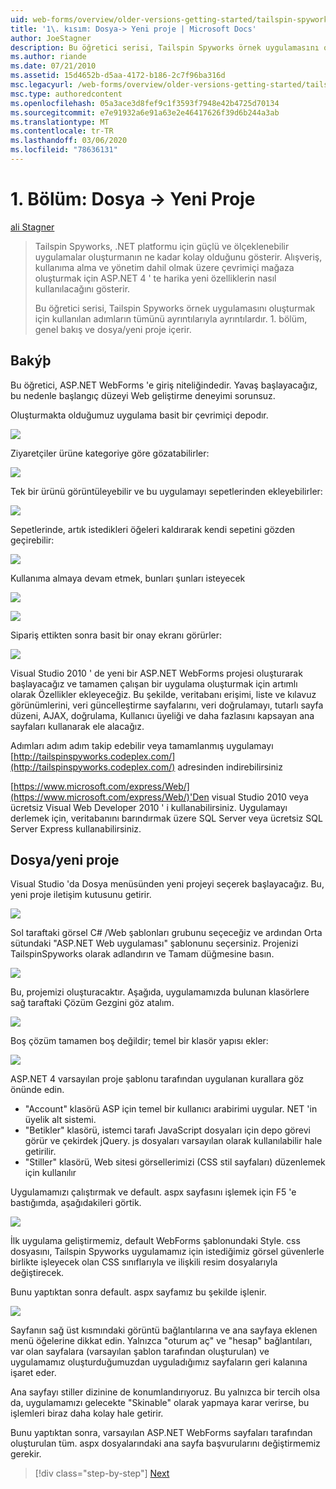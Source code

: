 ```yaml
---
uid: web-forms/overview/older-versions-getting-started/tailspin-spyworks/tailspin-spyworks-part-1
title: '1\. kısım: Dosya-> Yeni proje | Microsoft Docs'
author: JoeStagner
description: Bu öğretici serisi, Tailspin Spyworks örnek uygulamasını oluşturmak için kullanılan adımların tümünü ayrıntılarıyla ayrıntılardır. 1\. bölüm, genel bakış ve dosya/yeni proje içerir.
ms.author: riande
ms.date: 07/21/2010
ms.assetid: 15d4652b-d5aa-4172-b186-2c7f96ba316d
msc.legacyurl: /web-forms/overview/older-versions-getting-started/tailspin-spyworks/tailspin-spyworks-part-1
msc.type: authoredcontent
ms.openlocfilehash: 05a3ace3d8fef9c1f3593f7948e42b4725d70134
ms.sourcegitcommit: e7e91932a6e91a63e2e46417626f39d6b244a3ab
ms.translationtype: MT
ms.contentlocale: tr-TR
ms.lasthandoff: 03/06/2020
ms.locfileid: "78636131"
---
```

# <a name="part-1-file--new-project"></a>1\. Bölüm: Dosya -> Yeni Proje

[ali Stagner](https://github.com/JoeStagner)

> Tailspin Spyworks, .NET platformu için güçlü ve ölçeklenebilir uygulamalar oluşturmanın ne kadar kolay olduğunu gösterir. Alışveriş, kullanıma alma ve yönetim dahil olmak üzere çevrimiçi mağaza oluşturmak için ASP.NET 4 ' te harika yeni özelliklerin nasıl kullanılacağını gösterir.
> 
> Bu öğretici serisi, Tailspin Spyworks örnek uygulamasını oluşturmak için kullanılan adımların tümünü ayrıntılarıyla ayrıntılardır. 1\. bölüm, genel bakış ve dosya/yeni proje içerir.

## <a id="_Toc260221666"></a>Bakýþ

Bu öğretici, ASP.NET WebForms 'e giriş niteliğindedir. Yavaş başlayacağız, bu nedenle başlangıç düzeyi Web geliştirme deneyimi sorunsuz.

Oluşturmakta olduğumuz uygulama basit bir çevrimiçi depodır.

![](tailspin-spyworks-part-1/_static/image1.jpg)

Ziyaretçiler ürüne kategoriye göre gözatabilirler:

![](tailspin-spyworks-part-1/_static/image2.jpg)

Tek bir ürünü görüntüleyebilir ve bu uygulamayı sepetlerinden ekleyebilirler:

![](tailspin-spyworks-part-1/_static/image3.jpg)

Sepetlerinde, artık istedikleri öğeleri kaldırarak kendi sepetini gözden geçirebilir:

![](tailspin-spyworks-part-1/_static/image4.jpg)

Kullanıma almaya devam etmek, bunları şunları isteyecek

![](tailspin-spyworks-part-1/_static/image5.jpg)

![](tailspin-spyworks-part-1/_static/image6.jpg)

Sipariş ettikten sonra basit bir onay ekranı görürler:

![](tailspin-spyworks-part-1/_static/image7.jpg)

Visual Studio 2010 ' de yeni bir ASP.NET WebForms projesi oluşturarak başlayacağız ve tamamen çalışan bir uygulama oluşturmak için artımlı olarak Özellikler ekleyeceğiz. Bu şekilde, veritabanı erişimi, liste ve kılavuz görünümlerini, veri güncelleştirme sayfalarını, veri doğrulamayı, tutarlı sayfa düzeni, AJAX, doğrulama, Kullanıcı üyeliği ve daha fazlasını kapsayan ana sayfaları kullanarak ele alacağız.

Adımları adım adım takip edebilir veya tamamlanmış uygulamayı [http://tailspinspyworks.codeplex.com/](http://tailspinspyworks.codeplex.com/) adresinden indirebilirsiniz

[https://www.microsoft.com/express/Web/](https://www.microsoft.com/express/Web/)'Den visual Studio 2010 veya ücretsiz Visual Web Developer 2010 ' i kullanabilirsiniz. Uygulamayı derlemek için, veritabanını barındırmak üzere SQL Server veya ücretsiz SQL Server Express kullanabilirsiniz.

## <a id="_Toc260221667"></a>Dosya/yeni proje

Visual Studio 'da Dosya menüsünden yeni projeyi seçerek başlayacağız. Bu, yeni proje iletişim kutusunu getirir.

![](tailspin-spyworks-part-1/_static/image8.jpg)

Sol taraftaki görsel C# /Web şablonları grubunu seçeceğiz ve ardından Orta sütundaki "ASP.NET Web uygulaması" şablonunu seçersiniz. Projenizi TailspinSpyworks olarak adlandırın ve Tamam düğmesine basın.

![](tailspin-spyworks-part-1/_static/image9.jpg)

Bu, projemizi oluşturacaktır. Aşağıda, uygulamamızda bulunan klasörlere sağ taraftaki Çözüm Gezgini göz atalım.

![](tailspin-spyworks-part-1/_static/image10.jpg)

Boş çözüm tamamen boş değildir; temel bir klasör yapısı ekler:

![](tailspin-spyworks-part-1/_static/image1.png)

ASP.NET 4 varsayılan proje şablonu tarafından uygulanan kurallara göz önünde edin.

- "Account" klasörü ASP için temel bir kullanıcı arabirimi uygular. NET 'in üyelik alt sistemi.
- "Betikler" klasörü, istemci tarafı JavaScript dosyaları için depo görevi görür ve çekirdek jQuery. js dosyaları varsayılan olarak kullanılabilir hale getirilir.
- "Stiller" klasörü, Web sitesi görsellerimizi (CSS stil sayfaları) düzenlemek için kullanılır

Uygulamamızı çalıştırmak ve default. aspx sayfasını işlemek için F5 'e bastığımda, aşağıdakileri görtik.

![](tailspin-spyworks-part-1/_static/image11.jpg)

İlk uygulama geliştirmemiz, default WebForms şablonundaki Style. css dosyasını, Tailspin Spyworks uygulamamız için istediğimiz görsel güvenlerle birlikte işleyecek olan CSS sınıflarıyla ve ilişkili resim dosyalarıyla değiştirecek.

Bunu yaptıktan sonra default. aspx sayfamız bu şekilde işlenir.

![](tailspin-spyworks-part-1/_static/image12.jpg)

Sayfanın sağ üst kısmındaki görüntü bağlantılarına ve ana sayfaya eklenen menü öğelerine dikkat edin. Yalnızca "oturum aç" ve "hesap" bağlantıları, var olan sayfalara (varsayılan şablon tarafından oluşturulan) ve uygulamamız oluşturduğumuzdan uyguladığımız sayfaların geri kalanına işaret eder.

Ana sayfayı stiller dizinine de konumlandırıyoruz. Bu yalnızca bir tercih olsa da, uygulamamızı gelecekte "Skinable" olarak yapmaya karar verirse, bu işlemleri biraz daha kolay hale getirir.

Bunu yaptıktan sonra, varsayılan ASP.NET WebForms sayfaları tarafından oluşturulan tüm. aspx dosyalarındaki ana sayfa başvurularını değiştirmemiz gerekir.

> [!div class="step-by-step"]
> [Next](tailspin-spyworks-part-2.md)
